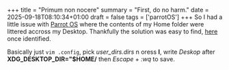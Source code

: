 +++
title = "Primum non nocere"
summary = "First, do no harm."
date = 2025-09-18T08:10:34+01:00
draft = false
tags = ['parrotOS']
+++
So I had a little issue with [Parrot OS](https://www.parrotsec.org/) where the contents of my Home folder were littered accross my Desktop.
Thankfully the solution was easy to find, [here](forums.linuxmint.com/viewtopic.php?t=222560) once identified.

Basically just `vim .config`, pick *user_dirs.dirs* n oress **I**, write *Deskop* after **XDG_DESKTOP_DIR="$HOME/** then  *Escape* + *:wq* to save.
